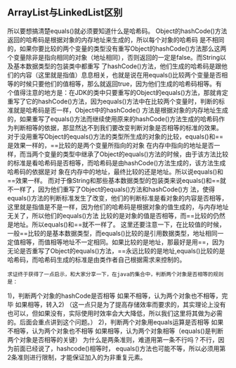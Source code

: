 ArrayList与LinkedList区别
----------
	
所以要想搞清楚equals()就必须要知道什么是哈希码。
	Object的hashCode()方法返回的哈希码是根据对象的内存地址来生成的，所以每个对象的哈希码
是不相同的，如果你要比较的两个变量的类型没有重写Object的hashCode()方法那么这两个变量除非是指向相同的对象（地址相同），否则返回的一定是false。而String以及基本数据类型的包装类中都重写
了hashCode()方法，他们生成的哈希码是跟他们的内容（这里就是指值）息息相关，也就是说在用equals()比较两个变量是否相等的时候只要他们的值相等，那么就返回true，因为他们生成的哈希码相等。有
个值得注意的地方是：在JDK的类中只要重写的Object的equals()方法，那就肯定重写了它的hashCode()方法，因为equals()方法中在比较两个变量时，判断的标准就是哈希码是否一样，Object中的hashCode()
方法是根据对象的内存地址生成的，如果重写了equals()方法而继续使用原来的hashCode()方法生成的哈希码作为判断相等的依据，那显然达不到我们要改变判断对象是否相等的标准的效果。
	对于没用重写Object的equals()方法的类型所生成的对象的比较，equals()和==是效果一样的，==比较的是两个变量所指向的对象
在内存中指向的地址是否一样，而当两个变量的类型中继承了Object的equals()方法的时候，由于该方法比较的标准是看哈希码是否相等，而哈希码是由hashCode()方法生成的，该方法生成哈希码的依据是对
象在内存中的地址，最终比较的还是地址。所以说equals()和==效果一样。
	而对于像String和那些基本数据类型的包装类来说equals()和==就不一样了，因为他们重写了Object的equals()方法和hashCode()方
法，使得equals()方法的判断标准发生了改变，他们的判断标准是看对象的内容是否相等，这里就是指值是不是一样，因为他们的哈希码是根据对象的值生成的，与内存地址无关了，所以他们的equals()方法
比较的是对象的值是否相等，而==比较的仍然是地址。所以equals()和==就不一样了。
	这里还要注意一下，在比较值的时候，一般==比较的是基本数据类型，而equals()比较的是引用数据类型，地址相同一定值相等，而值相等地址不一定相同。如果比较的是地址，那最好是用==，因为
无论是否重写了Object的equals()方法，==永远比较的是地址,equals()比较的是哈希码，而哈希码生成的标准是由类作者自己根据需求来控制的。

	求证终于获得了一点启示，和大家分享一下，在java的集合中，判断两个对象是否相等的规则是：
1)，判断两个对象的hashCode是否相等
如果不相等，认为两个对象也不相等，完毕
如果相等，转入2)
（这一点只是为了提高存储效率而要求的，其实理论上没有也可以，但如果没有，实际使用时效率会大大降低，所以我们这里将其做为必需的。后面会重点讲到这个问题。）
2)，判断两个对象用equals运算是否相等
如果不相等，认为两个对象也不相等
如果相等，认为两个对象相等（equals()是判断两个对象是否相等的关键） 为什么是两条准则，难道用第一条不行吗？不行，因为前面已经说了，hashcode()相等时，
equals()方法也可能不等，所以必须用第2条准则进行限制，才能保证加入的为非重复元素。
